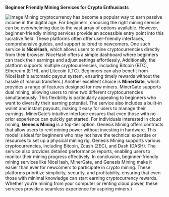 **Beginner Friendly Mining Services for Crypto Enthusiasts**

![Image](https://github.com/user-attachments/assets/d7419ec9-dc67-403f-bf28-8faea5f1f74f)
Mining cryptocurrency has become a popular way to earn passive income in the digital age. For beginners, choosing the right mining service can be overwhelming due to the vast array of options available. However, beginner-friendly mining services provide an accessible entry point into this lucrative field. These platforms often offer user-friendly interfaces, comprehensive guides, and support tailored to newcomers.
One such service is **NiceHash**, which allows users to mine cryptocurrencies directly from their browser. NiceHash offers a simple dashboard where beginners can track their earnings and adjust settings effortlessly. Additionally, the platform supports multiple cryptocurrencies, including Bitcoin (BTC), Ethereum (ETH), and Litecoin (LTC). Beginners can also benefit from NiceHash's automatic payout system, ensuring timely rewards without the hassle of manual transfers.)
Another excellent choice is **MinerGate**, which provides a range of features designed for new miners. MinerGate supports dual mining, allowing users to mine two different cryptocurrencies simultaneously. This flexibility is particularly appealing to beginners who want to diversify their earning potential. The service also includes a built-in wallet and instant payouts, making it easy for users to manage their earnings. MinerGate’s intuitive interface ensures that even those with no prior experience can quickly get started.
For individuals interested in cloud mining, **Genesis Mining** is a top-tier option. Genesis Mining offers contracts that allow users to rent mining power without investing in hardware. This model is ideal for beginners who may not have the technical expertise or resources to set up a physical mining rig. Genesis Mining supports various cryptocurrencies, including Bitcoin, Zcash (ZEC), and Dash (DASH). The service also provides detailed performance reports, enabling users to monitor their mining progress effectively.
In conclusion, beginner-friendly mining services like NiceHash, MinerGate, and Genesis Mining make it easier than ever for newcomers to participate in crypto mining. These platforms prioritize simplicity, security, and profitability, ensuring that even those with minimal knowledge can start earning cryptocurrency rewards. Whether you’re mining from your computer or renting cloud power, these services provide a seamless experience for aspiring miners.)
